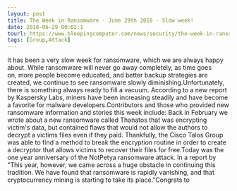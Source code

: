```yaml
---
layout: post
title: The Week in Ransomware - June 29th 2018 - Slow week!
date: 2018-06-29 00:02:1
tourl: https://www.bleepingcomputer.com/news/security/the-week-in-ransomware-june-29th-2018-slow-week/
tags: [Group,Attack]
---
```

It has been a very slow week for ransomware, which we are always happy about. While ransomware will never go away completely, as time goes on, more people become educated, and better backup strategies are created, we continue to see ransomware slowly diminishing.Unfortunately, there is something always ready to fill a vacuum. According to a new report by Kaspersky Labs, miners have been increasing steadily and have become a favorite for malware developers.Contributors and those who provided new ransomware information and stories this week include: Back in February we wrote about a new ransomware called Thanatos that was encrypting victim's data, but contained flaws that would not allow the authors to decrypt a victims files even if they paid. Thankfully, the Cisco Talos Group was able to find a method to break the encryption routine in order to create a decryptor that allows victims to recover their files for free.Today was the one year anniversary of the NotPetya ransomware attack. In a report by "This year, however, we came across a huge obstacle in continuing this tradition. We have found that ransomware is rapidly vanishing, and that cryptocurrency mining is starting to take its place."Congrats to  